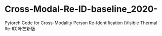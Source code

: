 # Cross-Modal-Re-ID-baseline_2020-
Pytorch Code for Cross-Modality Person Re-Identification (Visible Thermal Re-ID)叶芒新版
